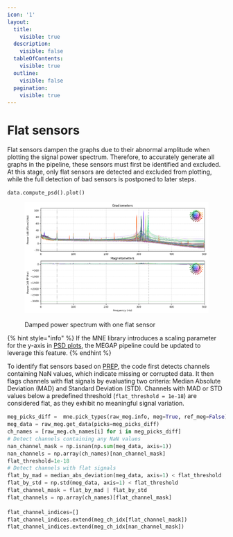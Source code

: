 ```yaml
---
icon: '1'
layout:
  title:
    visible: true
  description:
    visible: false
  tableOfContents:
    visible: true
  outline:
    visible: false
  pagination:
    visible: true
---
```


# Flat sensors

Flat sensors dampen the graphs due to their abnormal amplitude when plotting the signal power spectrum. Therefore, to accurately generate all graphs in the pipeline, these sensors must first be identified and excluded. At this stage, only flat sensors are detected and excluded from plotting, while the full detection of bad sensors is postponed to later steps.

```python
data.compute_psd().plot()
```

<figure><img src="../.gitbook/assets/flat.png" alt="Example of Flat sensors on PSD plot"><figcaption><p>Damped power spectrum with one flat sensor</p></figcaption></figure>

{% hint style="info" %}
If the MNE library introduces a scaling parameter for the y-axis in [PSD plots](https://mne.tools/stable/generated/mne.time_frequency.Spectrum.html#mne.time_frequency.Spectrum.plot), the MEGAP pipeline could be updated to leverage this feature.&#x20;
{% endhint %}

To identify flat sensors based on [PREP](https://www.frontiersin.org/journals/neuroinformatics/articles/10.3389/fninf.2015.00016/full), the code first detects channels containing NaN values, which indicate missing or corrupted data. It then flags channels with flat signals by evaluating two criteria: Median Absolute Deviation (MAD) and Standard Deviation (STD). Channels with MAD or STD values below a predefined threshold (`flat_threshold = 1e-18`) are considered flat, as they exhibit no meaningful signal variation.&#x20;

```python
meg_picks_diff =  mne.pick_types(raw_meg.info, meg=True, ref_meg=False)
meg_data = raw_meg.get_data(picks=meg_picks_diff)
ch_names = [raw_meg.ch_names[i] for i in meg_picks_diff]
# Detect channels containing any NaN values
nan_channel_mask = np.isnan(np.sum(meg_data, axis=1))
nan_channels = np.array(ch_names)[nan_channel_mask]
flat_threshold=1e-18
# Detect channels with flat signals
flat_by_mad = median_abs_deviation(meg_data, axis=1) < flat_threshold
flat_by_std = np.std(meg_data, axis=1) < flat_threshold
flat_channel_mask = flat_by_mad | flat_by_std
flat_channels = np.array(ch_names)[flat_channel_mask]

flat_channel_indices=[]
flat_channel_indices.extend(meg_ch_idx[flat_channel_mask])
flat_channel_indices.extend(meg_ch_idx[nan_channel_mask])

```
